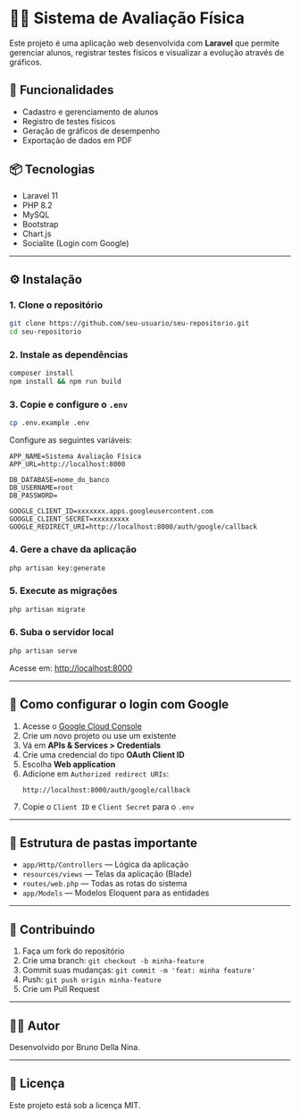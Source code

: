 # 🏃‍♂️ Sistema de Avaliação Física

Este projeto é uma aplicação web desenvolvida com **Laravel** que permite gerenciar alunos, registrar testes físicos e visualizar a evolução através de gráficos.

## 🚀 Funcionalidades

- Cadastro e gerenciamento de alunos
- Registro de testes físicos
- Geração de gráficos de desempenho
- Exportação de dados em PDF

## 📦 Tecnologias

- Laravel 11
- PHP 8.2
- MySQL
- Bootstrap
- Chart.js
- Socialite (Login com Google)

---

## ⚙️ Instalação

### 1. Clone o repositório

```bash
git clone https://github.com/seu-usuario/seu-repositorio.git
cd seu-repositorio
```

### 2. Instale as dependências

```bash
composer install
npm install && npm run build
```

### 3. Copie e configure o `.env`

```bash
cp .env.example .env
```

Configure as seguintes variáveis:

```env
APP_NAME=Sistema Avaliação Física
APP_URL=http://localhost:8000

DB_DATABASE=nome_do_banco
DB_USERNAME=root
DB_PASSWORD=

GOOGLE_CLIENT_ID=xxxxxxx.apps.googleusercontent.com
GOOGLE_CLIENT_SECRET=xxxxxxxxx
GOOGLE_REDIRECT_URI=http://localhost:8000/auth/google/callback
```

### 4. Gere a chave da aplicação

```bash
php artisan key:generate
```

### 5. Execute as migrações

```bash
php artisan migrate
```

### 6. Suba o servidor local

```bash
php artisan serve
```

Acesse em: [http://localhost:8000](http://localhost:8000)

---

## 🔑 Como configurar o login com Google

1. Acesse o [Google Cloud Console](https://console.cloud.google.com/)
2. Crie um novo projeto ou use um existente
3. Vá em **APIs & Services > Credentials**
4. Crie uma credencial do tipo **OAuth Client ID**
5. Escolha **Web application**
6. Adicione em `Authorized redirect URIs`:
   ```
   http://localhost:8000/auth/google/callback
   ```
7. Copie o `Client ID` e `Client Secret` para o `.env`

---

## 📂 Estrutura de pastas importante

- `app/Http/Controllers` — Lógica da aplicação
- `resources/views` — Telas da aplicação (Blade)
- `routes/web.php` — Todas as rotas do sistema
- `app/Models` — Modelos Eloquent para as entidades

---

## 🤝 Contribuindo

1. Faça um fork do repositório
2. Crie uma branch: `git checkout -b minha-feature`
3. Commit suas mudanças: `git commit -m 'feat: minha feature'`
4. Push: `git push origin minha-feature`
5. Crie um Pull Request

---

## 🧑‍💻 Autor

Desenvolvido por Bruno Della Nina.

---

## 📄 Licença

Este projeto está sob a licença MIT.
